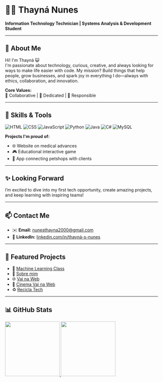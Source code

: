 # 👩‍💻 Thayná Nunes

**Information Technology Technician | Systems Analysis & Development Student**  

---

## 🌸 About Me

Hi! I'm Thayná 😺  
I'm passionate about technology, curious, creative, and always looking for ways to make life easier with code. My mission? Build things that help people, grow businesses, and spark joy in everything I do—always with ethics, collaboration, and innovation.  

**Core Values:**  
💖 Collaborative | 💪 Dedicated | 🐾 Responsible  

---

## 🚀 Skills & Tools

![HTML](https://img.shields.io/badge/HTML-orange?style=for-the-badge&logo=html5)
![CSS](https://img.shields.io/badge/CSS-blue?style=for-the-badge&logo=css3)
![JavaScript](https://img.shields.io/badge/JS-yellow?style=for-the-badge&logo=javascript)
![Python](https://img.shields.io/badge/Python-3776AB?style=for-the-badge&logo=python)
![Java](https://img.shields.io/badge/Java-red?style=for-the-badge&logo=java)
![C#](https://img.shields.io/badge/C%23-239120?style=for-the-badge&logo=c-sharp)
![MySQL](https://img.shields.io/badge/MySQL-00758F?style=for-the-badge&logo=mysql)

**Projects I'm proud of:**  
- 🌐 Website on medical advances  
- 🎮 Educational interactive game  
- 🐶 App connecting petshops with clients

---

## ✨ Looking Forward

I’m excited to dive into my first tech opportunity, create amazing projects, and keep learning with inspiring teams!  

---

## 📫 Contact Me

- ✉️ **Email:** [nunesthayna2000@gmail.com](mailto:nunesthayna2000@gmail.com)  
- 🔗 **LinkedIn:** [linkedin.com/in/thayná-s-nunes](https://www.linkedin.com/in/thayn%C3%A1-s-nunes/)  

---

## 📌 Featured Projects

- 🤖 [Machine Learning Class](https://github.com/thaysnuns/machine-learning-class)  
- 💖 [Sobre mim](https://github.com/thaysnuns/Sobremim)  
- 🌐 [Vai na Web](https://github.com/thaysnuns/VainaWeb)  
- 🍿 [Cinema Vai na Web](https://github.com/thaysnuns/CineVNW)  
- ♻️ [Recicla Tech](https://github.com/thaysnuns/reciclaTechVNW)
  
---

## 📊 GitHub Stats

<a href="https://github.com/thaysnuns">
  <img loading="lazy" height="180em" src="https://github-readme-stats.vercel.app/api/top-langs/?username=thaysnuns&layout=compact&langs_count=7&theme=dracula"/>
  <img loading="lazy" height="180em" src="https://github-readme-stats.vercel.app/api?username=thaysnuns&show_icons=true&theme=dracula&include_all_commits=true&count_private=true"/>
</a>
